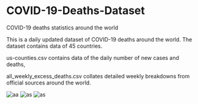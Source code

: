# COVID-19-Deaths-Dataset
COVID-19 deaths statistics around the world

This is a daily updated dataset of COVID-19 deaths around the world. The dataset contains data of 45 countries.

us-counties.csv contains data of the daily number of new cases and deaths,

all_weekly_excess_deaths.csv collates detailed weekly breakdowns from official sources around the world.

![aa](https://user-images.githubusercontent.com/48391281/120850788-94ed5680-c580-11eb-8acb-a64f75bcd7c8.png)
![as](https://user-images.githubusercontent.com/48391281/120850799-99b20a80-c580-11eb-8614-b593b4716d2f.png)
![as](https://user-images.githubusercontent.com/48391281/120850811-9dde2800-c580-11eb-82b3-623c1520d17b.png)



